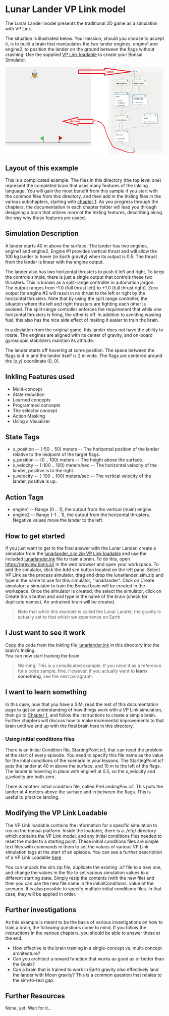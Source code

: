 # Lunar Lander VP Link model

The Lunar Lander model presents the traditional 2D game as a simulation with VP Link.

The situation is illustrated below.  Your mission, should you choose
to accept it, is to build a brain
that manipulates the two lander engines, engine1 and engine2, to 
position the lander on the ground between the flags without crashing.
Use the supplied [VP Link loadable](lunarlander_sim.zip) to create
your Bonsai Simulator.


![](lander_brain.png)

## Layout of this example

This is a complicated example.  The files in this directory (the top level one)
represent
the completed brain that uses many features of the Inkling language.  You will 
gain the most benefit from this sample if you start with the common files from 
this directory, and then add in the Inkling files in the various subchapters, 
starting with [chapter 1](chapter_1/README.md).  As you progress through the chapters, the documentation
in each chapter folder will lead you through designing a brain that utilizes more
of the Inkling features, describing along the way why those features are useed.

## Simulation Description

A lander starts 40 m above the surface.  The lander has two engines, 
engine1 and engine2.  Engine #1 provides vertical thrust and will 
allow the 100 kg lander to hover (in Earth gravity) when its output is 0.5.
The thrust from the lander is linear with the engine output.

The lander also has two horizontal thrusters to push it left and right.
To keep the controls simple, there is just a single output that controls 
these two thrusters.  This is known as a split-range controller in automation jargon.  
The output ranges from -1.0 (full thrust left) to +1.0
(full thrust right).  Zero output for engine #2 will result in no thrust to
the left or right by the horizontal thrusters.  Note that by using the split range
controller, the situation where the left and right thrusters are fighting each other
is avoided.  The split-range controller enforces the requirement that while one horizontal
thrusters is firing, the other is off.  In addition to avoiding wasting fuel, 
this also has the nice side effect of making
it easier to train the brain.

In a deviation from the original game, this lander does not have the ability to rotate.
The engines are aligned with
its center of gravity, and on-board gyroscopic stabilizers maintain its attitude.

The lander starts off hovering at some position.  The space between the flags is 4 m
and the lander itself is 2 m wide.  The flags are centered around the (x,y) coordinate
(0, 0).

## Inkling Features used

* Multi-concept
* State reduction
* Learned concepts
* Programmed concepts
* The selector concept
* Action Masking
* Using a Visualizer

## State Tags
* x_position -- (-50 .. 50) meters -- The horizontal position of the lander relative to the midpoint of the target flags.
* y_position -- (0 .. 100) meters -- The height above the surface.
* x_velocity -- (-100 .. 100) meters/sec -- The horizontal velocity of the lander, positive is to the right.
* y_velocity -- (-100 .. 100) meters/sec -- The vertical velocity of the lander, positive is up.

## Action Tags
* engine1 -- Range (0 .. 1), the output from the vertical (main) engine
* engine2 -- Range (-1 .. 1), the output from the horizontal thrusters.  Negative values move the lander to the left.

## How to get started

If you just want to get to the final answer with the Lunar Lander, create a
simulator from the [lunarlander_sim.zip VP Link loadable](lunarlander_sim.zip) and
use the included [lunarlander.ink](lunarlander.ink) file to train a brain.
To do this, open https://preview.bons.ai/ in the web browser and open your workspace.
To add the simulator, click the Add sim button located on the left
pane. Select VP Link as the process simulator, drag and drop the
lunarlander_sim.zip and type in the name to use for this simulator, "lunarlander".
Click on Create simulator; a simulator to train the Bonsai brain will be created
in the workspace. Once the simulator is created, the select the
simulator, click on Create Brain button and and type in the name of the brain
 (check for duplicate names). An untrained brain will be created.

> Note that while this example is called the Lunar Lander, the gravity is actually 
set to that which we experience on Earth.
 
 ## I Just want to see it work
 Copy the code from the Inkling file [lunarlander.ink](lunarlander.ink) in this directory into the brain's Inkling.  
 You can now start training the brain.
 
 >Warning: This is a complicated example.  If you need it as a reference for a code sample, fine. However,
 if you actually want to **learn something**, see the next paragraph.
 
 ## I want to learn something
 In this case, now that you have a SIM, read the rest of this documentation page to get an 
 understanding of how things work with a VP Link simulation, then go to [Chapter 1](chapter_1), and follow the instructions
 to create a simple brain.  Further chapters will discuss how to make incremental
 improvements to that brain until we end up with the final brain here in this directory.

### Using initial conditions files

There is an Initial Condition file, StartingPoint.icf, that can reset the problem at 
the start of every episode.  You need to specify this file name as the value for the intial conditions of the 
scenario in your lessons.  The StartingPoint.icf puts the lander at 40 m above the surface, and 10 m to the 
left of the flags.  The lander is hovering in place with engine1 at 0.5, so the x_velocity and y_velocity are both zero.

There is another initial condition file, called PreLandingPos.icf. This puts the lander at 4 meters above the surface
and in between the flags.  This is useful to practice landing.

## Modifying the VP Link Loadable

The VP Link loadable contains the information for a specific simulation
to run on the bonsai platform.  Inside the loadable, there is a ./cfg/ directory
which contains the VP Link model, and any initial conditions files needed to
reset the model to a starting point.  These initial conditions files
are simple text files with commands in them to set the values of various
VP Link simulation tags at the start of an episode.  You can see a further description
of a VP Link Loadable [here](../../README.md)

You can unpack the sim.zip file, duplicate the existing .icf file to a new one,
and change the values in the file to set various simulation values to a different
starting state.  Simply rezip the contents (with the new file) and then you can
use the new file name in the initialConditions: value of the scenario.
It is also possible to specify multiple initial conditions files.  In that case, they 
will be applied in order.

## Further investigations

As this example is meant to be the basis of various investigations on how to train a brain, the following questions
come to mind.  If you follow the instructions in the various chapters, you should be
able to answer these at the end.

*  How effective is the brain training in a single-concept vs. multi-concept architecture?
*  Can you architect a reward function that works as good as or better than the Goals?
*  Can a brain that is trained to work in Earth gravity also effectively land the lander
with Moon gravity?  This is a common question that relates to the sim-to-real gap.


## Further Resources

None, yet.  Wait for it...